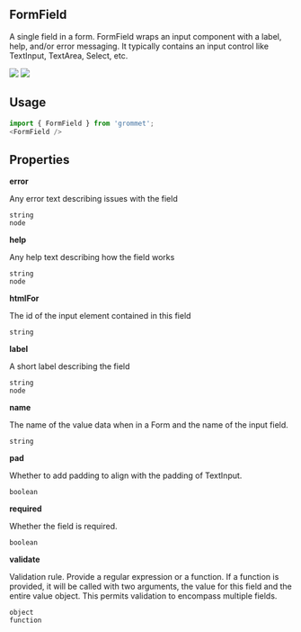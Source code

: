 ## FormField
A single field in a form. FormField wraps an input component with
      a label, help, and/or error messaging. It typically contains an input
      control like TextInput, TextArea, Select, etc.

[![](https://cdn-images-1.medium.com/fit/c/120/120/1*TD1P0HtIH9zF0UEH28zYtw.png)](https://storybook.grommet.io/?selectedKind=FormField&full=0&addons=0&stories=1&panelRight=0) [![](https://codesandbox.io/static/img/play-codesandbox.svg)](https://codesandbox.io/s/github/grommet/grommet-sandbox?initialpath=formfield&module=%2Fsrc%2FFormField.js)
## Usage

```javascript
import { FormField } from 'grommet';
<FormField />
```

## Properties

**error**

Any error text describing issues with the field

```
string
node
```

**help**

Any help text describing how the field works

```
string
node
```

**htmlFor**

The id of the input element contained in this field

```
string
```

**label**

A short label describing the field

```
string
node
```

**name**

The name of the value data when in a Form and the name of
      the input field.

```
string
```

**pad**

Whether to add padding to align with the padding of TextInput.

```
boolean
```

**required**

Whether the field is required.

```
boolean
```

**validate**

Validation rule. Provide a regular expression or a function. If a
      function is provided, it will be called with two arguments, the value
      for this field and the entire value object. This permits validation to
      encompass multiple fields.

```
object
function
```
  